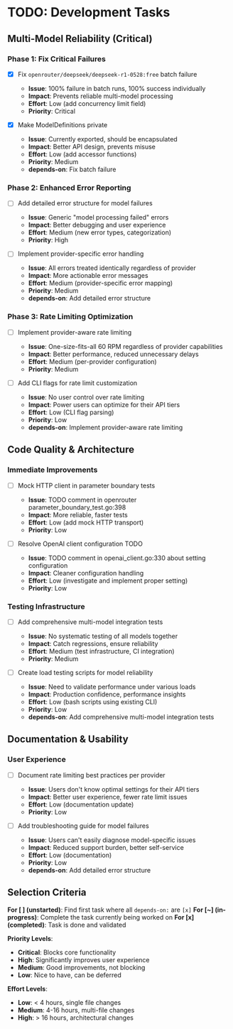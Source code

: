 # TODO: Development Tasks

## Multi-Model Reliability (Critical)

### Phase 1: Fix Critical Failures
- [x] Fix `openrouter/deepseek/deepseek-r1-0528:free` batch failure
  - **Issue**: 100% failure in batch runs, 100% success individually
  - **Impact**: Prevents reliable multi-model processing
  - **Effort**: Low (add concurrency limit field)
  - **Priority**: Critical

- [x] Make ModelDefinitions private
  - **Issue**: Currently exported, should be encapsulated
  - **Impact**: Better API design, prevents misuse
  - **Effort**: Low (add accessor functions)
  - **Priority**: Medium
  - **depends-on**: Fix batch failure

### Phase 2: Enhanced Error Reporting
- [ ] Add detailed error structure for model failures
  - **Issue**: Generic "model processing failed" errors
  - **Impact**: Better debugging and user experience
  - **Effort**: Medium (new error types, categorization)
  - **Priority**: High

- [ ] Implement provider-specific error handling
  - **Issue**: All errors treated identically regardless of provider
  - **Impact**: More actionable error messages
  - **Effort**: Medium (provider-specific error mapping)
  - **Priority**: Medium
  - **depends-on**: Add detailed error structure

### Phase 3: Rate Limiting Optimization
- [ ] Implement provider-aware rate limiting
  - **Issue**: One-size-fits-all 60 RPM regardless of provider capabilities
  - **Impact**: Better performance, reduced unnecessary delays
  - **Effort**: Medium (per-provider configuration)
  - **Priority**: Medium

- [ ] Add CLI flags for rate limit customization
  - **Issue**: No user control over rate limiting
  - **Impact**: Power users can optimize for their API tiers
  - **Effort**: Low (CLI flag parsing)
  - **Priority**: Low
  - **depends-on**: Implement provider-aware rate limiting

## Code Quality & Architecture

### Immediate Improvements
- [ ] Mock HTTP client in parameter boundary tests
  - **Issue**: TODO comment in openrouter parameter_boundary_test.go:398
  - **Impact**: More reliable, faster tests
  - **Effort**: Low (add mock HTTP transport)
  - **Priority**: Low

- [ ] Resolve OpenAI client configuration TODO
  - **Issue**: TODO comment in openai_client.go:330 about setting configuration
  - **Impact**: Cleaner configuration handling
  - **Effort**: Low (investigate and implement proper setting)
  - **Priority**: Low

### Testing Infrastructure
- [ ] Add comprehensive multi-model integration tests
  - **Issue**: No systematic testing of all models together
  - **Impact**: Catch regressions, ensure reliability
  - **Effort**: Medium (test infrastructure, CI integration)
  - **Priority**: Medium

- [ ] Create load testing scripts for model reliability
  - **Issue**: Need to validate performance under various loads
  - **Impact**: Production confidence, performance insights
  - **Effort**: Low (bash scripts using existing CLI)
  - **Priority**: Low
  - **depends-on**: Add comprehensive multi-model integration tests

## Documentation & Usability

### User Experience
- [ ] Document rate limiting best practices per provider
  - **Issue**: Users don't know optimal settings for their API tiers
  - **Impact**: Better user experience, fewer rate limit issues
  - **Effort**: Low (documentation update)
  - **Priority**: Low

- [ ] Add troubleshooting guide for model failures
  - **Issue**: Users can't easily diagnose model-specific issues
  - **Impact**: Reduced support burden, better self-service
  - **Effort**: Low (documentation)
  - **Priority**: Low
  - **depends-on**: Add detailed error structure

## Selection Criteria

**For [ ] (unstarted)**: Find first task where all `depends-on:` are `[x]`
**For [~] (in-progress)**: Complete the task currently being worked on
**For [x] (completed)**: Task is done and validated

**Priority Levels**:
- **Critical**: Blocks core functionality
- **High**: Significantly improves user experience
- **Medium**: Good improvements, not blocking
- **Low**: Nice to have, can be deferred

**Effort Levels**:
- **Low**: < 4 hours, single file changes
- **Medium**: 4-16 hours, multi-file changes
- **High**: > 16 hours, architectural changes
